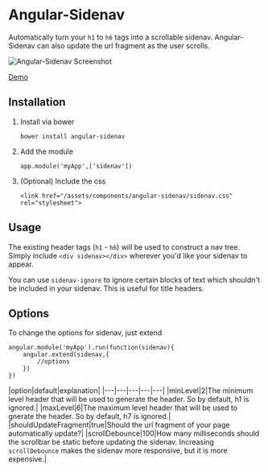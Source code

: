 # Angular-Sidenav

Automatically turn your `h1` to `h6` tags into a scrollable sidenav. Angular-Sidenav can also update the url fragment as the user scrolls.

![Angular-Sidenav Screenshot](http://aakilfernandes.github.io/assets/images/angular-sidenav.png)

[Demo](http://aakilfernandes.github.io/angular-sidenav/)

## Installation

1. Install via bower

	`bower install angular-sidenav`

2. Add the module

	`app.module('myApp',['sidenav'])`

3. (Optional) Include the css

    `<link href="/assets/components/angular-sidenav/sidenav.css" rel="stylesheet">`

## Usage

The existing header tags (`h1` - `h6`) will be used to construct a nav tree. Simply include `<div sidenav></div>` wherever you'd like your sidenav to appear.

You can use `sidenav-ignore` to ignore certain blocks of text which shouldn't be included in your sidenav. This is useful for title headers.

## Options

To change the options for sidenav, just extend

	angular.module('myApp').run(function(sidenav){
		angular.extend(sidenav,{
			//options
		})
	})

|option|default|explanation|
|---|---|---|---|---|
|minLevel|2|The minimum level header that will be used to generate the header. So by default, h1 is ignored.|
|maxLevel|6|The maximum level header that will be used to gnerate the header. So by default, h7 is ignored.|
|shouldUpdateFragment|true|Should the url fragment of your page automatically update?|
|scrollDebounce|100|How many milliseconds should the scrollbar be static before updating the sidenav. Increasing `scrollDebounce` makes the sidenav more responsive, but it is more expensive.|

